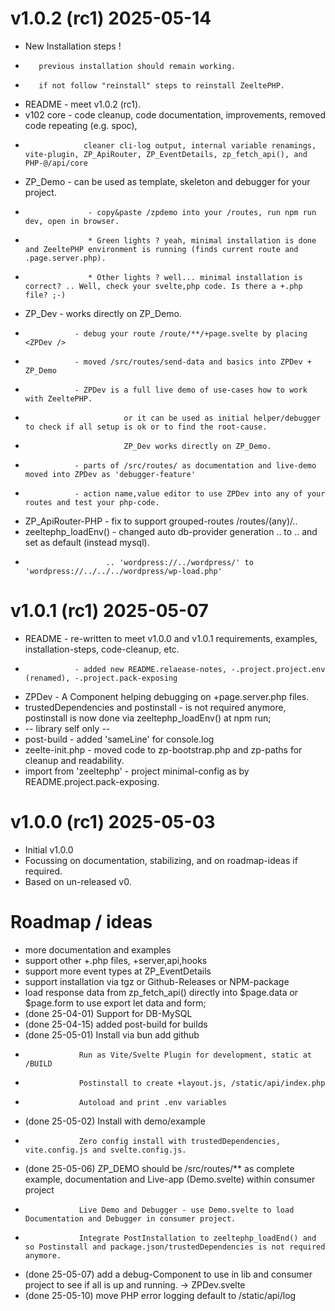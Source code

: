 # v1.0.2 (rc1)   2025-05-14
* New Installation steps !
*        previous installation should remain working.
*        if not follow "reinstall" steps to reinstall ZeeltePHP.
* README         - meet v1.0.2 (rc1). 
* v102 core      - code cleanup, code documentation, improvements, removed code repeating (e.g. spoc), 
*                  cleaner cli-log output, internal variable renamings, vite-plugin, ZP_ApiRouter, ZP_EventDetails, zp_fetch_api(), and PHP-@/api/core
* ZP_Demo        - can be used as template, skeleton and debugger for your project.
*                   - copy&paste /zpdemo into your /routes, run npm run dev, open in browser.
*                   * Green lights ? yeah, minimal installation is done and ZeeltePHP environment is running (finds current route and .page.server.php).
*                   * Other lights ? well... minimal installation is correct? .. Well, check your svelte,php code. Is there a +.php file? ;-) 
* ZP_Dev         - works directly on ZP_Demo.
*                - debug your route /route/**/+page.svelte by placing <ZPDev />
*                - moved /src/routes/send-data and basics into ZPDev + ZP_Demo
*                - ZPDev is a full live demo of use-cases how to work with ZeeltePHP.
*                           or it can be used as initial helper/debugger to check if all setup is ok or to find the root-cause.
*                           ZP_Dev works directly on ZP_Demo.
*                - parts of /src/routes/ as documentation and live-demo moved into ZPDev as 'debugger-feature'
*                - action name,value editor to use ZPDev into any of your routes and test your php-code.
* ZP_ApiRouter-PHP    - fix to support grouped-routes /routes/(any)/..
* zeeltephp_loadEnv() - changed auto db-provider generation .. to .. and set as default (instead mysql).
*                       .. 'wordpress://../wordpress/' to 'wordpress://../../../wordpress/wp-load.php'


# v1.0.1 (rc1)   2025-05-07
* README         - re-written to meet v1.0.0 and v1.0.1 requirements, examples, installation-steps, code-cleanup, etc. 
*                - added new README.relaease-notes, -.project.project.env (renamed), -.project.pack-exposing
* ZPDev          - A Component helping debugging on +page.server.php files. 
* trustedDependencies and postinstall - is not required anymore, postinstall is now done via zeeltephp_loadEnv() at npm run;
* -- library self only -- 
* post-build      - added 'sameLine' for console.log
* zeelte-init.php - moved code to zp-bootstrap.php and zp-paths for cleanup and readability.
* import from 'zeeltephp' - project minimal-config as by README.project.pack-exposing.


# v1.0.0 (rc1)   2025-05-03 
* Initial v1.0.0 
* Focussing on documentation, stabilizing, and on roadmap-ideas if required.
* Based on un-released v0.


# Roadmap / ideas
* more documentation and examples 
* support other +.php files, +server,api,hooks
* support more event types at ZP_EventDetails
* support installation via tgz or Github-Releases or NPM-package
* load response data from zp_fetch_api() directly into $page.data or $page.form to use export let data and form;
* (done 25-04-01) Support for DB-MySQL
* (done 25-04-15) added post-build for builds
* (done 25-05-01) Install via bun add github
*                 Run as Vite/Svelte Plugin for development, static at /BUILD
*                 Postinstall to create +layout.js, /static/api/index.php
*                 Autoload and print .env variables
* (done 25-05-02) Install with demo/example 
*                 Zero config install with trustedDependencies, vite.config.js and svelte.config.js.
* (done 25-05-06) ZP_DEMO should be /src/routes/** as complete example, documentation and Live-app (Demo.svelte) within consumer project
*                 Live Demo and Debugger - use Demo.svelte to load Documentation and Debugger in consumer project.
*                 Integrate PostInstallation to zeeltephp_loadEnd() and so Postinstall and package.json/trustedDependencies is not required anymore.
* (done 25-05-07) add a debug-Component to use in lib and consumer project to see if all is up and running. -> ZPDev.svelte
* (done 25-05-10) move PHP error logging default to /static/api/log 
